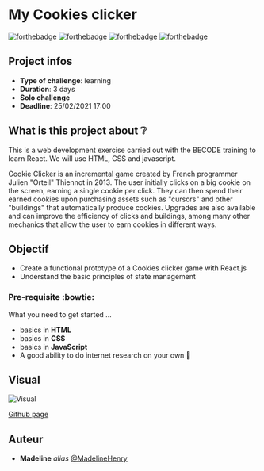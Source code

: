 # My Cookies clicker

[![forthebadge](http://forthebadge.com/images/badges/built-with-love.svg)](http://forthebadge.com) [![forthebadge](https://forthebadge.com/images/badges/validated-html5.svg)](http://forthebadge.com) [![forthebadge](https://forthebadge.com/images/badges/made-with-javascript.svg)](http://forthebadge.com) [![forthebadge](https://forthebadge.com/images/badges/uses-css.svg)](http://forthebadge.com)

## Project infos 

- **Type of challenge**: learning
- **Duration**: 3 days
- **Solo challenge**
- **Deadline**: 25/02/2021 17:00 

## What is this project about :grey_question:

This is a web development exercise carried out with the BECODE training to learn React. We will use HTML, CSS and javascript.

Cookie Clicker is an incremental game created by French programmer Julien "Orteil" Thiennot in 2013. The user initially clicks on a big cookie on the screen, earning a single cookie per click. They can then spend their earned cookies upon purchasing assets such as "cursors" and other "buildings" that automatically produce cookies. Upgrades are also available and can improve the efficiency of clicks and buildings, among many other mechanics that allow the user to earn cookies in different ways.

## Objectif

- Create a functional prototype of a Cookies clicker game with React.js 
- Understand the basic principles of state management

### Pre-requisite :bowtie:

What you need to get started ...

- basics in **HTML**
- basics in **CSS**
- basics in **JavaScript**
- A good ability to do internet research on your own :muscle: 

## Visual

![Visual](https://github.com/MadelineHenry/28-cookiesclicker/src/imgs/cookiesclicker.png)

[Github page](https://madelinehenry.github.io/28-CookiesClicker/)
 

## Auteur
* **Madeline** _alias_ [@MadelineHenry](https://github.com/MadelineHenry)
